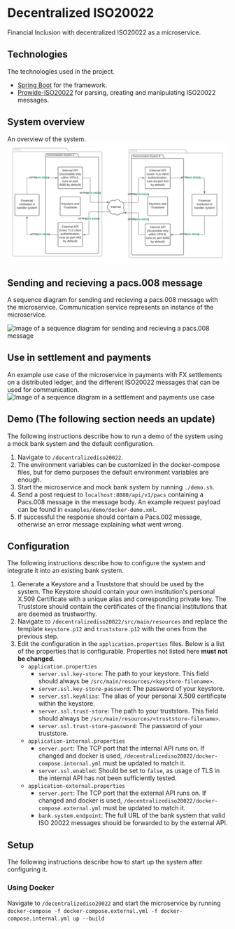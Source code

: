 # Decentralized ISO20022
Financial Inclusion with decentralized ISO20022 as a microservice.

## Technologies
The technologies used in the project. 
- [Spring Boot](https://github.com/spring-projects/spring-boot) for the framework.
- [Prowide-ISO20022](https://github.com/prowide/prowide-iso20022) for parsing, creating and manipulating ISO20022 messages.

## System overview
An overview of the system.
![Image of the system overview](images/system-overview.png)

## Sending and recieving a pacs.008 message
A sequence diagram for sending and recieving a pacs.008 message with the microservice. Communication service represents an instance of the microservice.

![Image of a sequence diagram for sending and recieving a pacs.008 message](images/sequence-diagram-01.png)

## Use in settlement and payments
An example use case of the microservice in payments with FX settlements on a distributed ledger, and the different ISO20022 messages that can be used for communication.
![Image of a sequence diagram in a settlement and payments use case](images/sequence-diagram-02.png)

## Demo (The following section needs an update)
The following instructions describe how to run a demo of the system using a mock bank system and the default configuration.
   1. Navigate to `/decentralizediso20022`.
   3. The environment variables can be customized in the docker-compose files, but for demo purposes the default environment variables are enough.
   4. Start the microservice and mock bank system by running `./demo.sh`.
   5. Send a post request to `localhost:8080/api/v1/pacs` containing a Pacs.008 message in the message body. An example request payload can be found in `examples/demo/docker-demo.xml`.
   6. If successful the response should contain a Pacs.002 message, otherwise an error message explaining what went wrong.

## Configuration
The following instructions describe how to configure the system and integrate it into an existing bank system.
   1. Generate a Keystore and a Truststore that should be used by the system. The Keystore should contain your own institution's
      personal X.509 Certificate with a unique alias and corresponding private key. The Truststore should contain the certificates of the financial
	  institutions that are deemed as trustworthy.
   2. Navigate to `/decentralizediso20022/src/main/resources` and replace the template `keystore.p12` and `truststore.p12` with the ones
      from the previous step.
   3. Edit the configuration in the `application.properties` files. Below is a list of the properties that is configurable. Properties
      not listed here **must not be changed**.
	  -  `application.properties`
         - `server.ssl.key-store`: The path to your keystore. This field should always be `/src/main/resources/<keystore-filename>`.
         - `server.ssl.key-store-password`: The password of your keystore.
         - `server.ssl.keyAlias`: The alias of your personal X.509 certificate within the keystore.
         - `server.ssl.trust-store`:  The path to your truststore. This field should always be `/src/main/resources/<truststore-filename>`.
         - `server.ssl.trust-store-password`: The password of your truststore.
      - `application-internal.properties`
         - `server.port`: The TCP port that the internal API runs on. If changed and docker is used,
                          `/decentralizediso20022/docker-compose.internal.yml` must be updated to match it.
		 - `server.ssl.enabled`: Should be set to `false`, as usage of TLS in the internal API has not been sufficiently tested.
	  - `application-external.properties`
         - `server.port`: The TCP port that the external API runs on. If changed and docker is used,
                          `/decentralizediso20022/docker-compose.external.yml` must be updated to match it.
		 - `bank.system.endpoint`: The full URL of the bank system that valid ISO 20022 messages should be forwarded to by the external API.

## Setup
The following instructions describe how to start up the system after configuring it.

### Using Docker
Navigate to `/decentralizediso20022` and start the microservice by running
`docker-compose -f docker-compose.external.yml -f docker-compose.internal.yml up --build`